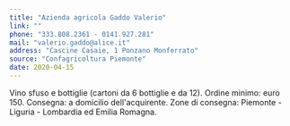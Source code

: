 ```yaml
---
title: "Azienda agricola Gaddo Valerio"
link: ""
phone: "333.808.2361 - 0141.927.281"
mail: "valerio.gaddo@alice.it"
address: "Cascine Casaie, 1 Ponzano Monferrato"
source: "Confagricoltura Piemonte"
date: 2020-04-15
---
```


Vino sfuso e bottiglie (cartoni da 6 bottiglie e da 12).
Ordine minimo: euro 150. Consegna: a domicilio dell'acquirente. Zone di consegna: Piemonte - Liguria - Lombardia ed Emilia Romagna.
